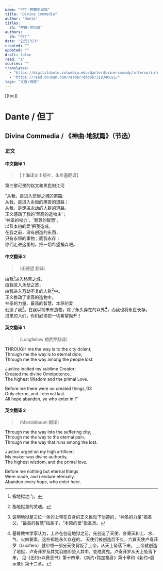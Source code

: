 ```yaml
---
name: "但丁-神曲地狱篇"
title: "Divina Commedia"
author: "Dante"
titles: 
  zh: "神曲·地狱篇"
authors: 
  zh: "但丁"
date: "公元1313"
created: ""
updated: ""
draft: false
read: "1"
sources: ""
translates: 
  - "https://digitaldante.columbia.edu/dante/divine-comedy/inferno/inferno-3/"
  - "https://read.douban.com/reader/ebook/319340021/"
tags: "文章/诗歌"
---
```


[[toc]]

# Dante / 但丁

## Divina Commedia / 《神曲·地狱篇》（节选）

### 正文

<!-- tabs:start -->

#### **中文翻译 1**

> 【上海译文出版社，朱维基翻译】

第三歌可畏的铭文和黑色的江河

“从我，是进入悲惨之城的道路;  
从我，是进入永恒的痛苦的道路；  
从我，是走进永劫的人群的道路。  
正义感动了我的’至高的造物主’；  
‘神圣的权力’，‘至尊的智慧’，  
以及本初的爱’把我造成。  
在我之前，没有创造的东西，  
只有永恒的事物；而我永存：  
你们走进这里的，把一切希望捐弃吧。  

#### **中文翻译 2**

> （田德望 翻译）

由我[^1]进入愁苦之城，  
由我进入永劫之苦，  
由我进入万劫不复的人群[^2]中。  
正义推动了崇高的造物主，  
神圣的力量、最高的智慧、本原的爱  
创造了我[^3]。在我以前未有造物，除了永久存在的以外[^4]，而我也将永世长存。  
进来的人们，你们必须把一切希望抛开！  

[^1]: 指地狱之门。
[^2]: 指地狱里的灵魂。
[^3]: 说明地狱是三位一体的上带在自身的正义推动下创造的，“神圣的力量”指圣父，“最高的智慧”指圣子，“本原的爱”指圣灵。
[^4]: 基督教神学家认为，上帝在创造地狱之前，先创造了天使、各重天和土、水、气、火四要素，这些都是永久存在的。
天使们被创造后不久，六翼天使卢奇菲罗（Lucifero）就带领一部分天使背叛了上帝，从天上坠落下来。
上帝就创造了地狱，卢奇菲罗及其党羽随即堕入其中，变成魔鬼。卢奇菲罗从天上坠落下来，
见《旧约•以赛亚书》第十四章、《新约•路加福音》第十章和《新约•启示录》第十二章。

#### **英文翻译 1**

> （Longfellow 朗费罗翻译）

THROUGH me the way is to the city dolent;  
Through me the way is to eternal dole;  
Through me the way among the people lost.  

Justice incited my sublime Creator;  
Created me divine Omnipotence,  
The highest Wisdom and the primal Love.  

Before me there were no created things,’03  
Only eterne, and I eternal last.  
All hope abandon, ye who enter in !”  

#### **英文翻译 2**

> （Mandelbaum 翻译）

Through me the way into the suffering city,  
Through me the way to the eternal pain,  
Through me the way that runs among the lost.  

Justice urged on my high artificer;  
My maker was divine authority,  
The highest wisdom, and the primal love.  

Before me nothing but eternal things  
Were made, and i endure eternally.  
Abandon every hope, who enter here.  

<!-- tabs:end -->
